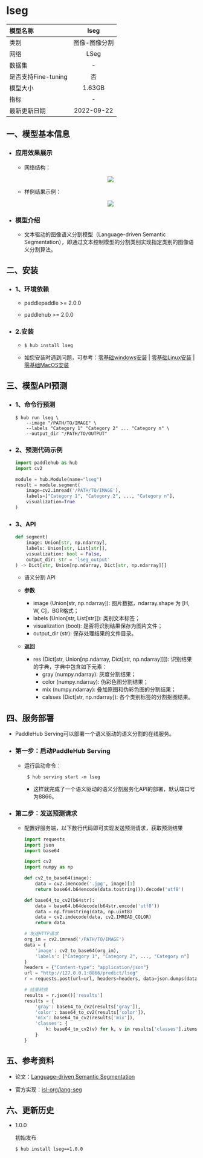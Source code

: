 # lseg
|模型名称|lseg|
| :--- | :---: | 
|类别|图像-图像分割|
|网络|LSeg|
|数据集|-|
|是否支持Fine-tuning|否|
|模型大小|1.63GB|
|指标|-|
|最新更新日期|2022-09-22|


## 一、模型基本信息

- ### 应用效果展示

  - 网络结构：
      <p align="center">
      <img src="https://ai-studio-static-online.cdn.bcebos.com/5617725d3c5640c2b24c27294437d73c83c63f78498e40b5ab2e94d01128c70c" hspace='10'/> <br />
      </p>

  - 样例结果示例：
      <p align="center">
      <img src="https://ai-studio-static-online.cdn.bcebos.com/2168a1e6270c40e896dfc74f2127e964ee8a8c7164aa41e3afafe1657d1e2bba" hspace='10'/>
      </p>

- ### 模型介绍

  - 文本驱动的图像语义分割模型（Language-driven Semantic Segmentation），即通过文本控制模型的分割类别实现指定类别的图像语义分割算法。



## 二、安装

- ### 1、环境依赖

  - paddlepaddle >= 2.0.0

  - paddlehub >= 2.0.0  

- ### 2.安装

    - ```shell
      $ hub install lseg
      ```
    -  如您安装时遇到问题，可参考：[零基础windows安装](../../../../docs/docs_ch/get_start/windows_quickstart.md)
      | [零基础Linux安装](../../../../docs/docs_ch/get_start/linux_quickstart.md) | [零基础MacOS安装](../../../../docs/docs_ch/get_start/mac_quickstart.md)

## 三、模型API预测
  - ### 1、命令行预测

    ```shell
    $ hub run lseg \
        --image "/PATH/TO/IMAGE" \
        --labels "Category 1" "Category 2" ... "Category n" \
        --output_dir "/PATH/TO/OUTPUT" 
    ```

  - ### 2、预测代码示例

    ```python
    import paddlehub as hub
    import cv2

    module = hub.Module(name="lseg")
    result = module.segment(
        image=cv2.imread('/PATH/TO/IMAGE'),
        labels=["Category 1", "Category 2", ..., "Category n"],
        visualization=True
    )
    ```
  
  - ### 3、API

    ```python
    def segment(
        image: Union[str, np.ndarray],
        labels: Union[str, List[str]],
        visualization: bool = False,
        output_dir: str = 'lseg_output'
    ) -> Dict[str, Union[np.ndarray, Dict[str, np.ndarray]]]
    ```

    - 语义分割 API

    - **参数**

      * image (Union[str, np.ndarray]): 图片数据，ndarray.shape 为 \[H, W, C\]，BGR格式；
      * labels (Union[str, List[str]]): 类别文本标签；
      * visualization (bool): 是否将识别结果保存为图片文件；
      * output\_dir (str): 保存处理结果的文件目录。

    - **返回**

      * res (Dict[str, Union[np.ndarray, Dict[str, np.ndarray]]]): 识别结果的字典，字典中包含如下元素：
        * gray (numpy.ndarray): 灰度分割结果；
        * color (numpy.ndarray): 伪彩色图分割结果；
        * mix (numpy.ndarray): 叠加原图和伪彩色图的分割结果；
        * calsses (Dict[str, np.ndarray]): 各个类别标签的分割抠图结果。

## 四、服务部署

- PaddleHub Serving可以部署一个语义驱动的语义分割的在线服务。

- ### 第一步：启动PaddleHub Serving

  - 运行启动命令：
  
    ```shell
     $ hub serving start -m lseg
    ```

    - 这样就完成了一个语义驱动的语义分割服务化API的部署，默认端口号为8866。

- ### 第二步：发送预测请求

  - 配置好服务端，以下数行代码即可实现发送预测请求，获取预测结果

    ```python
    import requests
    import json
    import base64

    import cv2
    import numpy as np

    def cv2_to_base64(image):
        data = cv2.imencode('.jpg', image)[1]
        return base64.b64encode(data.tostring()).decode('utf8')

    def base64_to_cv2(b64str):
        data = base64.b64decode(b64str.encode('utf8'))
        data = np.fromstring(data, np.uint8)
        data = cv2.imdecode(data, cv2.IMREAD_COLOR)
        return data

    # 发送HTTP请求
    org_im = cv2.imread('/PATH/TO/IMAGE')
    data = {
        'image': cv2_to_base64(org_im),
        'labels': ["Category 1", "Category 2", ..., "Category n"]
    }
    headers = {"Content-type": "application/json"}
    url = "http://127.0.0.1:8866/predict/lseg"
    r = requests.post(url=url, headers=headers, data=json.dumps(data))

    # 结果转换
    results = r.json()['results']
    results = {
        'gray': base64_to_cv2(results['gray']),
        'color': base64_to_cv2(results['color']),
        'mix': base64_to_cv2(results['mix']),
        'classes': {
            k: base64_to_cv2(v) for k, v in results['classes'].items()
        }
    }
    ```

## 五、参考资料

* 论文：[Language-driven Semantic Segmentation](https://arxiv.org/abs/2201.03546)

* 官方实现：[isl-org/lang-seg](https://github.com/isl-org/lang-seg)

## 六、更新历史

* 1.0.0

  初始发布

  ```shell
  $ hub install lseg==1.0.0
  ```